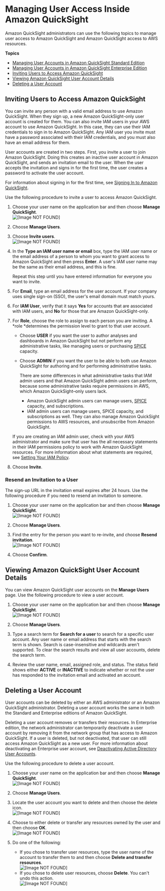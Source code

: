 # Managing User Access Inside Amazon QuickSight<a name="managing-quicksight-users"></a>

Amazon QuickSight administrators can use the following topics to manage user access to Amazon QuickSight and Amazon QuickSight access to AWS resources\.

**Topics**
+ [Managing User Accounts in Amazon QuickSight Standard Edition](managing-users.md)
+ [Managing User Accounts in Amazon QuickSight Enterprise Edition](managing-quicksight-users-enterprise.md)
+ [Inviting Users to Access Amazon QuickSight](#inviting-users)
+ [Viewing Amazon QuickSight User Account Details](#view-user-accounts)
+ [Deleting a User Account](#delete-a-user-account)

## Inviting Users to Access Amazon QuickSight<a name="inviting-users"></a>

You can invite any person with a valid email address to use Amazon QuickSight\. When they sign up, a new Amazon QuickSight\-only user account is created for them\. You can also invite IAM users in your AWS account to use Amazon QuickSight\. In this case, they can use their IAM credentials to sign in to Amazon QuickSight\. Any IAM user you invite must have a password associated with their IAM credentials, and you must also have an email address for them\. 

User accounts are created in two steps\. First, you invite a user to join Amazon QuickSight\. Doing this creates an inactive user account in Amazon QuickSight, and sends an invitation email to the user\. When the user accepts the invitation and signs in for the first time, the user creates a password to activate the user account\.

For information about signing in for the first time, see [Signing In to Amazon QuickSight](signing-in.md)\.

Use the following procedure to invite a user to access Amazon QuickSight\.

1. Choose your user name on the application bar and then choose **Manage QuickSight**\.  
![\[Image NOT FOUND\]](http://docs.aws.amazon.com/quicksight/latest/user/images/admin-menu.png)

1. Choose **Manage Users**\.

1. Choose **Invite users**\.  
![\[Image NOT FOUND\]](http://docs.aws.amazon.com/quicksight/latest/user/images/invite-users.png)

1. In the **Type an IAM user name or email** box, type the IAM user name or the email address of a person to whom you want to grant access to Amazon QuickSight and then press **Enter**\. A user's IAM user name may be the same as their email address, and this is fine\.

   Repeat this step until you have entered information for everyone you want to invite\.

1. For **Email**, type an email address for the user account\. If your company uses single sign\-on \(SSO\), the user's email domain must match yours\.

1. For **IAM User**, verify that it says **Yes** for accounts that are associated with IAM users, and **No** for those that are Amazon QuickSight\-only\.

1. For **Role**, choose the role to assign to each person you are inviting\. A *role *determines the permission level to grant to that user account\.
   + Choose **USER** if you want the user to author analyses and dashboards in Amazon QuickSight but not perform any administrative tasks, like managing users or purchasing [SPICE](welcome.md#spice) capacity\.
   + Choose **ADMIN** if you want the user to be able to both use Amazon QuickSight for authoring and for performing administrative tasks\.

     There are some differences in what administrative tasks that IAM admin users and that Amazon QuickSight admin users can perform, because some administrative tasks require permissions in AWS, which Amazon QuickSight–only users lack\.
     + Amazon QuickSight admin users can manage users, [SPICE](welcome.md#spice) capacity, and subscriptions\. 
     + IAM admin users can manage users, SPICE capacity, and subscriptions as well\. They can also manage Amazon QuickSight permissions to AWS resources, and unsubscribe from Amazon QuickSight\.

   If you are creating an IAM admin user, check with your AWS administrator and make sure that user has the all necessary statements in their IAM permissions policy to work with Amazon QuickSight resources\. For more information about what statements are required, see [Setting Your IAM Policy](set-iam-policy.md)\.

1. Choose **Invite**\.

### Resend an Invitation to a User<a name="resend-invitation"></a>

The sign\-up URL in the invitation email expires after 24 hours\. Use the following procedure if you need to resend an invitation to someone\.

1. Choose your user name on the application bar and then choose **Manage QuickSight**\.  
![\[Image NOT FOUND\]](http://docs.aws.amazon.com/quicksight/latest/user/images/admin-menu.png)

1. Choose **Manage Users**\.

1. Find the entry for the person you want to re\-invite, and choose **Resend invitation**\.  
![\[Image NOT FOUND\]](http://docs.aws.amazon.com/quicksight/latest/user/images/resend-email.png)

1. Choose **Confirm**\.

## Viewing Amazon QuickSight User Account Details<a name="view-user-accounts"></a>

You can view Amazon QuickSight user accounts on the **Manage Users** page\. Use the following procedure to view a user account\.

1. Choose your user name on the application bar and then choose **Manage QuickSight**\.  
![\[Image NOT FOUND\]](http://docs.aws.amazon.com/quicksight/latest/user/images/admin-menu.png)

1. Choose **Manage Users**\.

1. Type a search term for **Search for a user** to search for a specific user account\. Any user name or email address that starts with the search term is shown\. Search is case\-insensitive and wildcards aren't supported\. To clear the search results and view all user accounts, delete the search term\.

1. Review the user name, email, assigned role, and status\. The status field shows either **ACTIVE** or **INACTIVE** to indicate whether or not the user has responded to the invitation email and activated an account\.

## Deleting a User Account<a name="delete-a-user-account"></a>

User accounts can be deleted by either an AWS administrator or an Amazon QuickSight administrator\. Deleting a user account works the same in both the Standard and Enterprise editions of Amazon QuickSight\. 

Deleting a user account removes or transfers their resources\. In Enterprise edition, the network administrator can temporarily deactivate a user account by removing it from the network group that has access to Amazon QuickSight\. If a user is deleted, but not deactivated, that user can still access Amazon QuickSight as a new user\. For more information about deactivating an Enterprise user account, see [Deactivating Active Directory User Accounts](managing-users-enterprise.md#deactivate-user-groups-enterprise)\.

Use the following procedure to delete a user account\. 

1. Choose your user name on the application bar and then choose **Manage QuickSight**\.  
![\[Image NOT FOUND\]](http://docs.aws.amazon.com/quicksight/latest/user/images/admin-menu.png)

1. Choose **Manage Users**\.

1. Locate the user account you want to delete and then choose the delete icon\.  
![\[Image NOT FOUND\]](http://docs.aws.amazon.com/quicksight/latest/user/images/delete-user.png)

1. Choose to either delete or transfer any resources owned by the user and then choose **OK**\.  
![\[Image NOT FOUND\]](http://docs.aws.amazon.com/quicksight/latest/user/images/xfer-user1.png)

1. Do one of the following:
   + If you chose to transfer user resources, type the user name of the account to transfer them to and then choose **Delete and transfer resources**\.  
![\[Image NOT FOUND\]](http://docs.aws.amazon.com/quicksight/latest/user/images/xfer-user2.png)
   + If you chose to delete user resources, choose **Delete**\. You can't undo this action\.  
![\[Image NOT FOUND\]](http://docs.aws.amazon.com/quicksight/latest/user/images/xfer-user3.png)